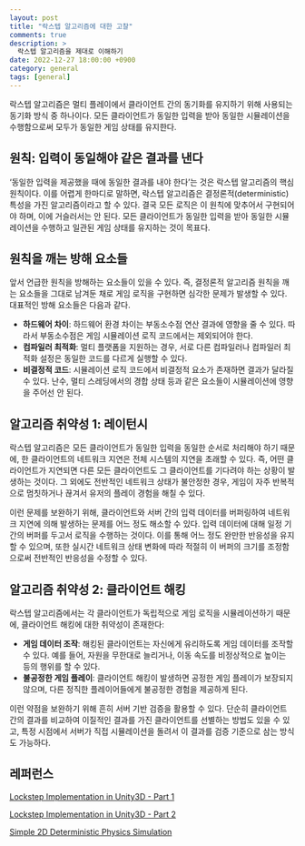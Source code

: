 ```yaml
---
layout: post
title: "락스텝 알고리즘에 대한 고찰"
comments: true  
description: >
  락스텝 알고리즘을 제대로 이해하기
date: 2022-12-27 18:00:00 +0900
category: general
tags: [general]
---
```


락스텝 알고리즘은 멀티 플레이에서 클라이언트 간의 동기화를 유지하기 위해 사용되는 동기화 방식 중 하나이다. 모든 클라이언트가 동일한 입력을 받아 동일한 시뮬레이션을 수행함으로써 모두가 동일한 게임 상태를 유지한다.

## 원칙: 입력이 동일해야 같은 결과를 낸다

‘동일한 입력을 제공했을 때에 동일한 결과를 내야 한다’는 것은 락스텝 알고리즘의 핵심 원칙이다. 이를 어렵게 한마디로 말하면, 락스텝 알고리즘은 결정론적(deterministic) 특성을 가진 알고리즘이라고 할 수 있다. 결국 모든 로직은 이 원칙에 맞추어서 구현되어야 하며, 이에 거슬러서는 안 된다. 모든 클라이언트가 동일한 입력을 받아 동일한 시뮬레이션을 수행하고 일관된 게임 상태를 유지하는 것이 목표다.

## 원칙을 깨는 방해 요소들

앞서 언급한 원칙을 방해하는 요소들이 있을 수 있다. 즉, 결정론적 알고리즘 원칙을 깨는 요소들을 그대로 남겨둔 채로 게임 로직을 구현하면 심각한 문제가 발생할 수 있다. 대표적인 방해 요소들은 다음과 같다.

- **하드웨어 차이**: 하드웨어 환경 차이는 부동소수점 연산 결과에 영향을 줄 수 있다. 따라서 부동소수점은 게임 시뮬레이션 로직 코드에서는 제외되어야 한다.
- **컴파일러 최적화**: 멀티 플랫폼을 지원하는 경우, 서로 다른 컴파일러나 컴파일러 최적화 설정은 동일한 코드를 다르게 실행할 수 있다.
- **비결정적 코드**: 시뮬레이션 로직 코드에서 비결정적 요소가 존재하면 결과가 달라질 수 있다. 난수, 멀티 스레딩에서의 경합 상태 등과 같은 요소들이 시뮬레이션에 영향을 주어선 안 된다.

## 알고리즘 취약성 1: 레이턴시

락스텝 알고리즘은 모든 클라이언트가 동일한 입력을 동일한 순서로 처리해야 하기 때문에, 한 클라이언트의 네트워크 지연은 전체 시스템의 지연을 초래할 수 있다. 즉, 어떤 클라이언트가 지연되면 다른 모든 클라이언트도 그 클라이언트를 기다려야 하는 상황이 발생하는 것이다. 그 외에도 전반적인 네트워크 상태가 불안정한 경우, 게임이 자주 반복적으로 멈칫하거나 끊겨서 유저의 플레이 경험을 해칠 수 있다.

이런 문제를 보완하기 위해, 클라이언트와 서버 간의 입력 데이터를 버퍼링하여 네트워크 지연에 의해 발생하는 문제를 어느 정도 해소할 수 있다. 입력 데이터에 대해 일정 기간의 버퍼를 두고서 로직을 수행하는 것이다. 이를 통해 어느 정도 완만한 반응성을 유지할 수 있으며, 또한 실시간 네트워크 상태 변화에 따라 적절히 이 버퍼의 크기를 조정함으로써 전반적인 반응성을 수정할 수 있다.

## 알고리즘 취약성 2: 클라이언트 해킹

락스텝 알고리즘에서는 각 클라이언트가 독립적으로 게임 로직을 시뮬레이션하기 때문에, 클라이언트 해킹에 대한 취약성이 존재한다:

- **게임 데이터 조작**: 해킹된 클라이언트는 자신에게 유리하도록 게임 데이터를 조작할 수 있다. 예를 들어, 자원을 무한대로 늘리거나, 이동 속도를 비정상적으로 높이는 등의 행위를 할 수 있다.
- **불공정한 게임 플레이**: 클라이언트 해킹이 발생하면 공정한 게임 플레이가 보장되지 않으며, 다른 정직한 플레이어들에게 불공정한 경험을 제공하게 된다.

이런 약점을 보완하기 위해 흔히 서버 기반 검증을 활용할 수 있다. 단순히 클라이언트 간의 결과를 비교하여 이질적인 결과를 가진 클라이언트를 선별하는 방법도 있을 수 있고, 특정 시점에서 서버가 직접 시뮬레이션을 돌려서 이 결과를 검증 기준으로 삼는 방식도 가능하다.

## 레퍼런스

[Lockstep Implementation in Unity3D - Part 1](http://clintonbrennan.com/2013/12/lockstep-implementation-in-unity3d/)

[Lockstep Implementation in Unity3D - Part 2](http://clintonbrennan.com/2014/04/lockstep-implementation-in-unity3d-part-2/)

[Simple 2D Deterministic Physics Simulation](http://clintonbrennan.com/2014/01/simple-2d-deterministic-physics-simulation/)


